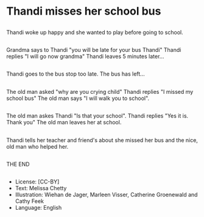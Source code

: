 # Thandi misses her school bus

##
Thandi woke up happy and she
wanted to play before going to
school.

##
Grandma says to Thandi "you will
be late for your bus Thandi"
Thandi replies "I will go now
grandma"
Thandi leaves 5 minutes later...

##
Thandi goes to the bus stop too
late.
The bus has left...

##
The old man asked "why are you
crying child"
Thandi replies "I missed my school
bus"
The old man says "I will walk you to
school".

##
The old man askes Thandi "Is that
your school".
Thandi replies "Yes it is. Thank you"
The old man leaves her at school.

##
Thandi tells her teacher and friend's
about she missed her bus and the
nice, old man who helped her.

##
THE END

##
* License: [CC-BY]
* Text: Melissa Chetty
* Illustration: Wiehan de Jager, Marleen Visser, Catherine Groenewald and Cathy Feek
* Language: English
